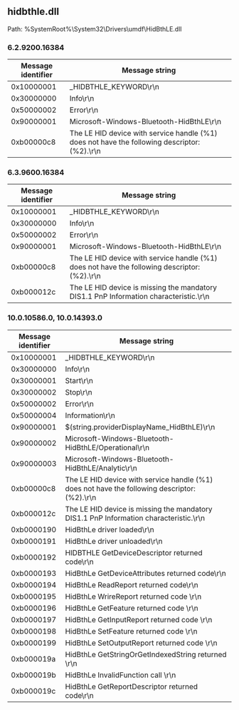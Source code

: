 ## hidbthle.dll

Path: %SystemRoot%\System32\Drivers\umdf\HidBthLE.dll

### 6.2.9200.16384

Message identifier | Message string
--- | ---
0x10000001 | _HIDBTHLE_KEYWORD\r\n
0x30000000 | Info\r\n
0x50000002 | Error\r\n
0x90000001 | Microsoft-Windows-Bluetooth-HidBthLE\r\n
0xb00000c8 | The LE HID device with service handle (%1) does not have the following descriptor: (%2).\r\n

### 6.3.9600.16384

Message identifier | Message string
--- | ---
0x10000001 | _HIDBTHLE_KEYWORD\r\n
0x30000000 | Info\r\n
0x50000002 | Error\r\n
0x90000001 | Microsoft-Windows-Bluetooth-HidBthLE\r\n
0xb00000c8 | The LE HID device with service handle (%1) does not have the following descriptor: (%2).\r\n
0xb000012c | The LE HID device is missing the mandatory DIS1.1 PnP Information characteristic.\r\n

### 10.0.10586.0, 10.0.14393.0

Message identifier | Message string
--- | ---
0x10000001 | _HIDBTHLE_KEYWORD\r\n
0x30000000 | Info\r\n
0x30000001 | Start\r\n
0x30000002 | Stop\r\n
0x50000002 | Error\r\n
0x50000004 | Information\r\n
0x90000001 | $(string.providerDisplayName_HidBthLE)\r\n
0x90000002 | Microsoft-Windows-Bluetooth-HidBthLE/Operational\r\n
0x90000003 | Microsoft-Windows-Bluetooth-HidBthLE/Analytic\r\n
0xb00000c8 | The LE HID device with service handle (%1) does not have the following descriptor: (%2).\r\n
0xb000012c | The LE HID device is missing the mandatory DIS1.1 PnP Information characteristic.\r\n
0xb0000190 | HidBthLe driver loaded\r\n
0xb0000191 | HidBthLe driver unloaded\r\n
0xb0000192 | HIDBTHLE GetDeviceDescriptor returned code\r\n
0xb0000193 | HidBthLe GetDeviceAttributes returned code\r\n
0xb0000194 | HidBthLe ReadReport returned code\r\n
0xb0000195 | HidBthLe WrireReport returned code \r\n
0xb0000196 | HidBthLe GetFeature returned code \r\n
0xb0000197 | HidBthLe GetInputReport returned code \r\n
0xb0000198 | HidBthLe SetFeature returned code \r\n
0xb0000199 | HidBthLe SetOutputReport returned code \r\n
0xb000019a | HidBthLe GetStringOrGetIndexedString returned \r\n
0xb000019b | HidBthLe InvalidFunction call \r\n
0xb000019c | HidBthLe GetReportDescriptor returned code\r\n

